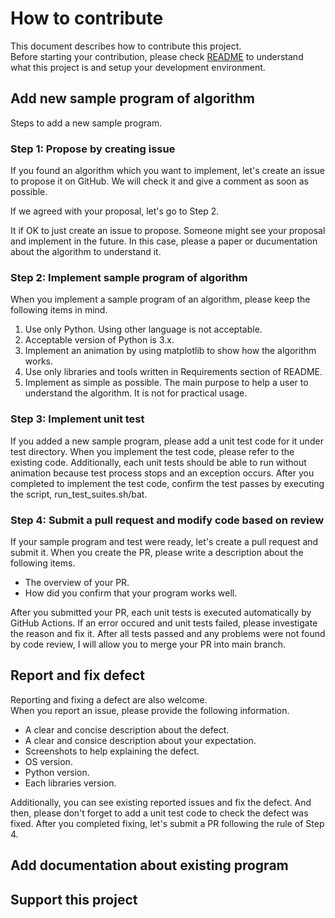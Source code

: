 # How to contribute
This document describes how to contribute this project.  
Before starting your contribution, please check [README](/README.md) to understand what this project is and setup your development environment.  

## Add new sample program of algorithm
Steps to add a new sample program.  

### Step 1: Propose by creating issue
If you found an algorithm which you want to implement, let's create an issue to propose it on GitHub. We will check it and give a comment as soon as possible.  

If we agreed with your proposal, let's go to Step 2.  

It if OK to just create an issue to propose. Someone might see your proposal and implement in the future. In this case, please a paper or ducumentation about the algorithm to understand it.  

### Step 2: Implement sample program of algorithm
When you implement a sample program of an algorithm, please keep the following items in mind.  

1. Use only Python. Using other language is not acceptable.  
2. Acceptable version of Python is 3.x.  
3. Implement an animation by using matplotlib to show how the algorithm works.  
4. Use only libraries and tools written in Requirements section of README.  
5. Implement as simple as possible. The main purpose to help a user to understand the algorithm. It is not for practical usage.  

### Step 3: Implement unit test
If you added a new sample program, please add a unit test code for it under test directory. When you implement the test code, please refer to the existing code. Additionally, each unit tests should be able to run without animation because test process stops and an exception occurs. After you completed to implement the test code, confirm the test passes by executing the script, run_test_suites.sh/bat.  

### Step 4: Submit a pull request and modify code based on review
If your sample program and test were ready, let's create a pull request and submit it. When you create the PR, please write a description about the following items.  

* The overview of your PR.  
* How did you confirm that your program works well.  

After you submitted your PR, each unit tests is executed automatically by GitHub Actions. If an error occured and unit tests failed, please investigate the reason and fix it. After all tests passed and any problems were not found by code review, I will allow you to merge your PR into main branch.  

## Report and fix defect
Reporting and fixing a defect are also welcome.  
When you report an issue, please provide the following information.  

* A clear and concise description about the defect.  
* A clear and consice description about your expectation.  
* Screenshots to help explaining the defect.  
* OS version.  
* Python version.  
* Each libraries version.  

Additionally, you can see existing reported issues and fix the defect. And then, please don't forget to add a unit test code to check the defect was fixed. After you completed fixing, let's submit a PR following the rule of Step 4.  

## Add documentation about existing program

## Support this project